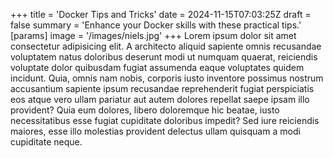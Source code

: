 +++
title = 'Docker Tips and Tricks'
date = 2024-11-15T07:03:25Z
draft = false
summary = 'Enhance your Docker skills with these practical tips.'
[params]
    image = '/images/niels.jpg'
+++
Lorem ipsum dolor sit amet consectetur adipisicing elit. A architecto aliquid sapiente omnis recusandae voluptatem natus doloribus deserunt modi ut numquam quaerat, reiciendis voluptate dolor quibusdam fugiat assumenda eaque voluptates quidem incidunt. Quia, omnis nam nobis, corporis iusto inventore possimus nostrum accusantium sapiente ipsum recusandae reprehenderit fugiat perspiciatis eos atque vero ullam pariatur aut autem dolores repellat saepe ipsam illo provident? Quia eum dolores, libero doloremque hic beatae, iusto necessitatibus esse fugiat cupiditate doloribus impedit? Sed iure reiciendis maiores, esse illo molestias provident delectus ullam quisquam a modi cupiditate neque.